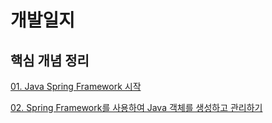 # 개발일지

## 핵심 개념 정리

[01. Java Spring Framework 시작](./resources/01.%20Java%20Spring%20Framework%20시작.md)

[02. Spring Framework를 사용하여 Java 객체를 생성하고 관리하기](./resources/02.%20Spring%20Framework를%20사용하여%20Java%20객체를%20생성하고%20관리하기.md)
